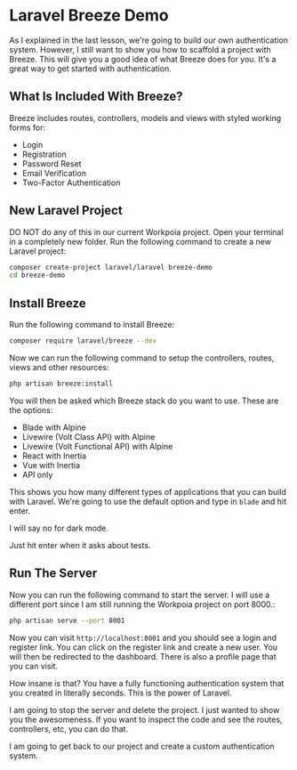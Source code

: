 # Laravel Breeze Demo

As I explained in the last lesson, we're going to build our own authentication system. However, I still want to show you how to scaffold a project with Breeze. This will give you a good idea of what Breeze does for you. It's a great way to get started with authentication.

## What Is Included With Breeze?

Breeze includes routes, controllers, models and views with styled working forms for:

- Login
- Registration
- Password Reset
- Email Verification
- Two-Factor Authentication

## New Laravel Project

DO NOT do any of this in our current Workpoia project. Open your terminal in a completely new folder. Run the following command to create a new Laravel project:

```bash
composer create-project laravel/laravel breeze-demo
cd breeze-demo
```

## Install Breeze

Run the following command to install Breeze:

```bash
composer require laravel/breeze --dev
```

Now we can run the following command to setup the controllers, routes, views and other resources:

```bash
php artisan breeze:install
```

You will then be asked which Breeze stack do you want to use. These are the options:

- Blade with Alpine
- Livewire (Volt Class API) with Alpine
- Livewire (Volt Functional API) with Alpine
- React with Inertia
- Vue with Inertia
- API only

This shows you how many different types of applications that you can build with Laravel. We're going to use the default option and type in `blade` and hit enter.

I will say no for dark mode.

Just hit enter when it asks about tests.

## Run The Server

Now you can run the following command to start the server. I will use a different port since I am still running the Workpoia project on port 8000.:

```bash
php artisan serve --port 8001
```

Now you can visit `http://localhost:8001` and you should see a login and register link. You can click on the register link and create a new user. You will then be redirected to the dashboard. There is also a profile page that you can visit.

How insane is that? You have a fully functioning authentication system that you created in literally seconds. This is the power of Laravel.

I am going to stop the server and delete the project. I just wanted to show you the awesomeness. If you want to inspect the code and see the routes, controllers, etc, you can do that.

I am going to get back to our project and create a custom authentication system.
